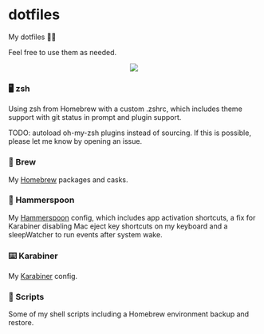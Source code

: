 # dotfiles

My dotfiles 🤘🏼

Feel free to use them as needed.

<p align="center">
  <img src="https://images2.imgbox.com/42/ef/V7kqS7w8_o.gif"/>
</p>

### 🖥 zsh

Using zsh from Homebrew with a custom .zshrc, which includes theme support with git status in prompt and plugin support.

TODO: autoload oh-my-zsh plugins instead of sourcing. If this is possible, please let me know by opening an issue.

### 🍺 Brew
My [Homebrew](https://github.com/Homebrew/brew) packages and casks.

### 🔨 Hammerspoon
My [Hammerspoon](https://github.com/Hammerspoon/hammerspoon) config, which includes app activation shortcuts, a fix for Karabiner disabling Mac eject key shortcuts on my keyboard and a sleepWatcher to run events after system wake.

### ⌨️ Karabiner
My [Karabiner](https://github.com/tekezo/Karabiner-Elements) config.

### 📃 Scripts
Some of my shell scripts including a Homebrew environment backup and restore.
